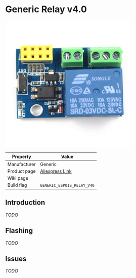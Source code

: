 # Generic Relay v4.0

![Generic Relay v4.0](images/devices/generic-relay-40.jpg)

|Property|Value|
|---|---|
|Manufacturer|Generic|
|Product page|[Aliexpress Link](https://www.aliexpress.com/wholesale?catId=0&initiative_id=SB_20180404024035&SearchText=esp-01s+relay)|
|Wiki page||
|Build flag|`GENERIC_ESP01S_RELAY_V40`|

## Introduction

*TODO*

## Flashing

*TODO*

## Issues

*TODO*